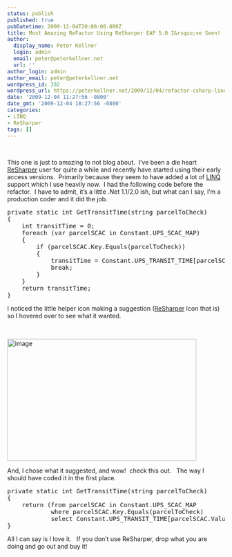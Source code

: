 ```yaml
---
status: publish
published: true
pubDatetime: 2009-12-04T20:00:00.000Z
title: Most Amazing ReFactor Using ReSharper EAP 5.0 I&rsquo;ve Seen!
author:
  display_name: Peter Kellner
  login: admin
  email: peter@peterkellner.net
  url: ''
author_login: admin
author_email: peter@peterkellner.net
wordpress_id: 392
wordpress_url: https://peterkellner.net/2009/12/04/refactor-csharp-linq/
date: '2009-12-04 11:27:56 -0800'
date_gmt: '2009-12-04 18:27:56 -0800'
categories:
- LINQ
- ReSharper
tags: []
---
```

<p>&#160;</p>
<p>This one is just to amazing to not blog about.&#160; I’ve been a die heart <a href="http://www.jetbrains.com/resharper/">ReSharper</a> user for quite a while and recently have started using their early access versions.&#160; Primarily because they seem to have added a lot of <a href="http://msdn.microsoft.com/en-us/netframework/aa904594.aspx">LINQ</a> support which I use heavily now.&#160; I had the following code before the refactor.&#160; I have to admit, it’s a little .Net 1.1/2.0 ish, but what can I say, I’m a production coder and it did the job.</p>
<pre class="csharpcode"><span class="kwrd">private</span> <span class="kwrd">static</span> <span class="kwrd">int</span> GetTransitTime(<span class="kwrd">string</span> parcelToCheck)
{
    <span class="kwrd">int</span> transitTime = 0;
    <span class="kwrd">foreach</span> (var parcelSCAC <span class="kwrd">in</span> Constant.UPS_SCAC_MAP)
    {
        <span class="kwrd">if</span> (parcelSCAC.Key.Equals(parcelToCheck))
        {
            transitTime = Constant.UPS_TRANSIT_TIME[parcelSCAC.Value];
            <span class="kwrd">break</span>;
        }
    }
    <span class="kwrd">return</span> transitTime;
}</pre>
<p><!--more--></p>
<p>I noticed the little helper icon making a suggestion (<a href="http://www.jetbrains.net/confluence/display/ReSharper/ReSharper+Early+Access+Program">ReSharper</a> Icon that is) so I hovered over to see what it wanted.</p>
<p>&#160;</p>
<p><a href="/FilesForWebDownload/MostAmazingReFactorUsingReSharp.0IveSeen_9324/image.png"><img style="border-right-width: 0px; display: inline; border-top-width: 0px; border-bottom-width: 0px; border-left-width: 0px" title="image" border="0" alt="image" src="/FilesForWebDownload/MostAmazingReFactorUsingReSharp.0IveSeen_9324/image_thumb.png" width="438" height="282" /></a></p>
<p>And, I chose what it suggested, and wow!&#160; check this out.&#160;&#160; The way I should have coded it in the first place.</p>
<pre class="csharpcode"><span class="kwrd">private</span> <span class="kwrd">static</span> <span class="kwrd">int</span> GetTransitTime(<span class="kwrd">string</span> parcelToCheck)
{
    <span class="kwrd">return</span> (from parcelSCAC <span class="kwrd">in</span> Constant.UPS_SCAC_MAP
            <span class="kwrd">where</span> parcelSCAC.Key.Equals(parcelToCheck)
            select Constant.UPS_TRANSIT_TIME[parcelSCAC.Value]).FirstOrDefault();
}</pre>
<p>
  </p>
<style type="text/css">
<p>.csharpcode, .csharpcode pre<br />
{<br />
	font-size: small;<br />
	color: black;<br />
	font-family: consolas, "Courier New", courier, monospace;<br />
	background-color: #ffffff;<br />
	/*white-space: pre;*/<br />
}<br />
.csharpcode pre { margin: 0em; }<br />
.csharpcode .rem { color: #008000; }<br />
.csharpcode .kwrd { color: #0000ff; }<br />
.csharpcode .str { color: #006080; }<br />
.csharpcode .op { color: #0000c0; }<br />
.csharpcode .preproc { color: #cc6633; }<br />
.csharpcode .asp { background-color: #ffff00; }<br />
.csharpcode .html { color: #800000; }<br />
.csharpcode .attr { color: #ff0000; }<br />
.csharpcode .alt<br />
{<br />
	background-color: #f4f4f4;<br />
	width: 100%;<br />
	margin: 0em;<br />
}<br />
.csharpcode .lnum { color: #606060; }</style>
<p>All I can say is I love it.&#160;&#160; If you don’t use ReSharper, drop what you are doing and go out and buy it!</p>
